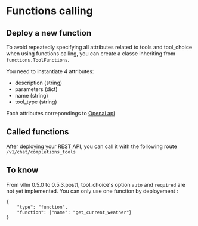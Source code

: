 # Functions calling

## Deploy a new function
To avoid repeatedly specifying all attributes related to tools and tool_choice when using functions calling, you can create a classe inheriting from ```functions.ToolFunctions```.

You need to instantiate 4 attributes: 
 - description (string)
 - parameters (dict)
 - name (string)
 - tool_type (string) 

Each attributes correpondings to [Openai api](https://platform.openai.com/docs/api-reference/chat/create#chat-create-tools)

## Called functions
After deploying your REST API, you can call it with the following route ```/v1/chat/completions_tools```

## To know

From vllm 0.5.0 to 0.5.3.post1, tool_choice's option ```auto``` and ```required``` are not yet implemented. You can only use one function by deployement : 

```
{
    "type": "function",
    "function": {"name": "get_current_weather"}
}
```

